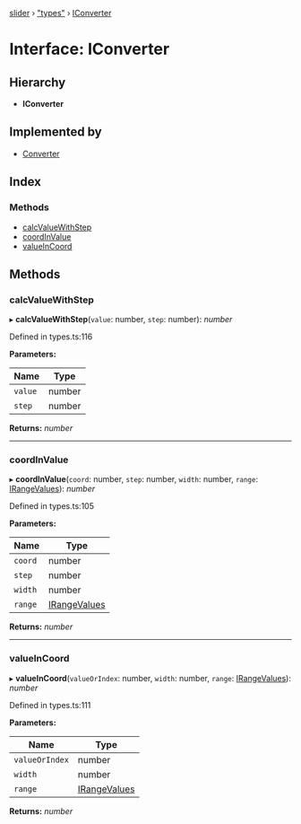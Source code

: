 [slider](../globals.md) › ["types"](../modules/_types_.md) › [IConverter](_types_.iconverter.md)

# Interface: IConverter

## Hierarchy

* **IConverter**

## Implemented by

* [Converter](../classes/_presenter_converter_.converter.md)

## Index

### Methods

* [calcValueWithStep](_types_.iconverter.md#calcvaluewithstep)
* [coordInValue](_types_.iconverter.md#coordinvalue)
* [valueInCoord](_types_.iconverter.md#valueincoord)

## Methods

###  calcValueWithStep

▸ **calcValueWithStep**(`value`: number, `step`: number): *number*

Defined in types.ts:116

**Parameters:**

Name | Type |
------ | ------ |
`value` | number |
`step` | number |

**Returns:** *number*

___

###  coordInValue

▸ **coordInValue**(`coord`: number, `step`: number, `width`: number, `range`: [IRangeValues](_types_.irangevalues.md)): *number*

Defined in types.ts:105

**Parameters:**

Name | Type |
------ | ------ |
`coord` | number |
`step` | number |
`width` | number |
`range` | [IRangeValues](_types_.irangevalues.md) |

**Returns:** *number*

___

###  valueInCoord

▸ **valueInCoord**(`valueOrIndex`: number, `width`: number, `range`: [IRangeValues](_types_.irangevalues.md)): *number*

Defined in types.ts:111

**Parameters:**

Name | Type |
------ | ------ |
`valueOrIndex` | number |
`width` | number |
`range` | [IRangeValues](_types_.irangevalues.md) |

**Returns:** *number*
